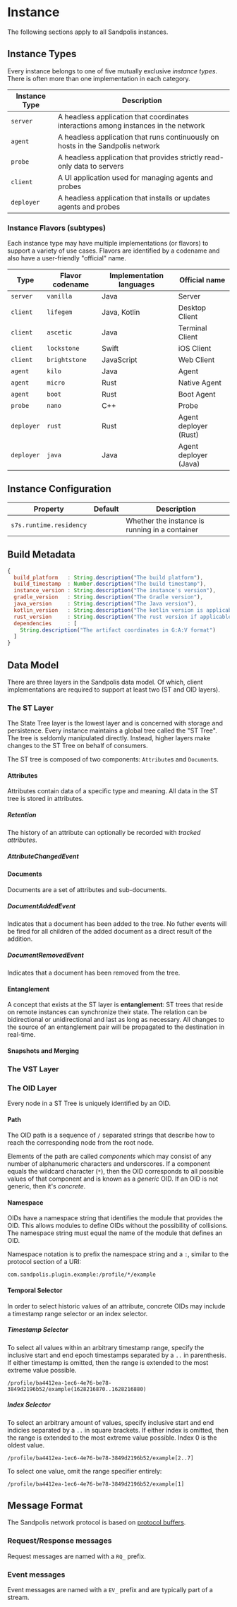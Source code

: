 # Instance

The following sections apply to all Sandpolis instances.

## Instance Types

Every instance belongs to one of five mutually exclusive _instance types_. There
is often more than one implementation in each category.

| Instance Type | Description                                                                         |
| ------------- | ----------------------------------------------------------------------------------- |
| `server`      | A headless application that coordinates interactions among instances in the network |
| `agent`       | A headless application that runs continuously on hosts in the Sandpolis network     |
| `probe`       | A headless application that provides strictly read-only data to servers             |
| `client`      | A UI application used for managing agents and probes                                |
| `deployer`    | A headless application that installs or updates agents and probes                   |

### Instance Flavors (subtypes)

Each instance type may have multiple implementations (or flavors) to support a
variety of use cases. Flavors are identified by a codename and also have a
user-friendly "official" name.

| Type       | Flavor codename | Implementation languages | Official name         |
| ---------- | --------------- | ------------------------ | --------------------- |
| `server`   | `vanilla`       | Java                     | Server                |
| `client`   | `lifegem`       | Java, Kotlin             | Desktop Client        |
| `client`   | `ascetic`       | Java                     | Terminal Client       |
| `client`   | `lockstone`     | Swift                    | iOS Client            |
| `client`   | `brightstone`   | JavaScript               | Web Client            |
| `agent`    | `kilo`          | Java                     | Agent                 |
| `agent`    | `micro`         | Rust                     | Native Agent          |
| `agent`    | `boot`          | Rust                     | Boot Agent            |
| `probe`    | `nano`          | C++                      | Probe                 |
| `deployer` | `rust`          | Rust                     | Agent deployer (Rust) |
| `deployer` | `java`          | Java                     | Agent deployer (Java) |

## Instance Configuration

| Property                | Default | Description                                    |
| ----------------------- | ------- | ---------------------------------------------- |
| `s7s.runtime.residency` |         | Whether the instance is running in a container |

## Build Metadata

```js
{
  build_platform   : String.description("The build platform"),
  build_timestamp  : Number.description("The build timestamp"),
  instance_version : String.description("The instance's version"),
  gradle_version   : String.description("The Gradle version"),
  java_version     : String.description("The Java version"),
  kotlin_version   : String.description("The kotlin version is applicable"),
  rust_version     : String.description("The rust version if applicable"),
  dependencies     : [
    String.description("The artifact coordinates in G:A:V format")
  ]
}
```

## Data Model

There are three layers in the Sandpolis data model. Of which, client
implementations are required to support at least two (ST and OID layers).

### The ST Layer

The State Tree layer is the lowest layer and is concerned with storage and
persistence. Every instance maintains a global tree called the "ST Tree". The
tree is seldomly manipulated directly. Instead, higher layers make changes to
the ST Tree on behalf of consumers.

The ST tree is composed of two components: `Attribute`s and `Document`s.

#### Attributes

Attributes contain data of a specific type and meaning. All data in the ST tree
is stored in attributes.

##### Retention

The history of an attribute can optionally be recorded with _tracked
attributes_.

##### AttributeChangedEvent

#### Documents

Documents are a set of attributes and sub-documents.

##### DocumentAddedEvent

Indicates that a document has been added to the tree. No futher events will be
fired for all children of the added document as a direct result of the addition.

##### DocumentRemovedEvent

Indicates that a document has been removed from the tree.

#### Entanglement

A concept that exists at the ST layer is **entanglement**: ST trees that reside
on remote instances can synchronize their state. The relation can be
bidirectional or unidirectional and last as long as necessary. All changes to
the source of an entanglement pair will be propagated to the destination in
real-time.

#### Snapshots and Merging

### The VST Layer

### The OID Layer

Every node in a ST Tree is uniquely identified by an OID.

#### Path

The OID path is a sequence of `/` separated strings that describe how to reach
the corresponding node from the root node.

Elements of the path are called _components_ which may consist of any number of
alphanumeric characters and underscores. If a component equals the wildcard
character (`*`), then the OID corresponds to all possible values of that
component and is known as a _generic_ OID. If an OID is not generic, then it's
_concrete_.

#### Namespace

OIDs have a namespace string that identifies the module that provides the OID.
This allows modules to define OIDs without the possibility of collisions. The
namespace string must equal the name of the module that defines an OID.

Namespace notation is to prefix the namespace string and a `:`, similar to the
protocol section of a URI:

```
com.sandpolis.plugin.example:/profile/*/example
```

#### Temporal Selector

In order to select historic values of an attribute, concrete OIDs may include a
timestamp range selector or an index selector.

##### Timestamp Selector

To select all values within an arbitrary timestamp range, specify the inclusive
start and end epoch timestamps separated by a `..` in parenthesis. If either
timestamp is omitted, then the range is extended to the most extreme value
possible.

```
/profile/ba4412ea-1ec6-4e76-be78-3849d2196b52/example(1628216870..1628216880)
```

##### Index Selector

To select an arbitrary amount of values, specify inclusive start and end
indicies separated by a `..` in square brackets. If either index is omitted,
then the range is extended to the most extreme value possible. Index 0 is the
oldest value.

```
/profile/ba4412ea-1ec6-4e76-be78-3849d2196b52/example[2..7]
```

To select one value, omit the range specifier entirely:

```
/profile/ba4412ea-1ec6-4e76-be78-3849d2196b52/example[1]
```

## Message Format

The Sandpolis network protocol is based on
[protocol buffers](https://github.com/protocolbuffers/protobuf).

### Request/Response messages

Request messages are named with a `RQ_` prefix.

### Event messages

Event messages are named with a `EV_` prefix and are typically part of a stream.
